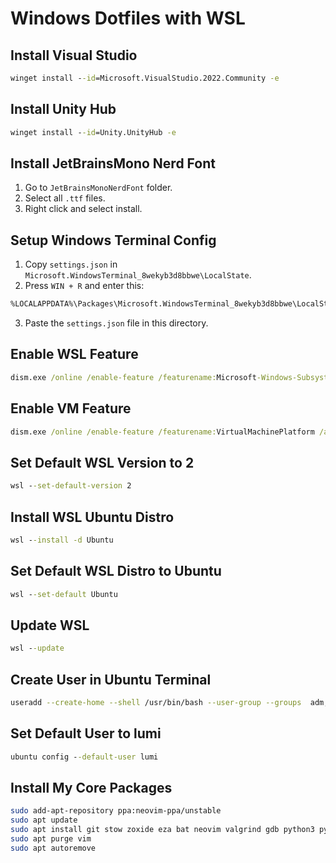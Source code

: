 # Windows Dotfiles with WSL

## Install Visual Studio

```bat
winget install --id=Microsoft.VisualStudio.2022.Community -e
```

## Install Unity Hub

```bat
winget install --id=Unity.UnityHub -e
```

## Install JetBrainsMono Nerd Font

1. Go to `JetBrainsMonoNerdFont` folder.
2. Select all `.ttf` files.
3. Right click and select install.

## Setup Windows Terminal Config

1. Copy `settings.json` in `Microsoft.WindowsTerminal_8wekyb3d8bbwe\LocalState`.
2. Press `WIN + R` and enter this:

```txt
%LOCALAPPDATA%\Packages\Microsoft.WindowsTerminal_8wekyb3d8bbwe\LocalState
```

3. Paste the `settings.json` file in this directory.

## Enable WSL Feature

```bat
dism.exe /online /enable-feature /featurename:Microsoft-Windows-Subsystem-Linux /all /norestart
```

## Enable VM Feature

```bat
dism.exe /online /enable-feature /featurename:VirtualMachinePlatform /all /norestart
```

## Set Default WSL Version to 2

```bat
wsl --set-default-version 2
```

## Install WSL Ubuntu Distro

```bat
wsl --install -d Ubuntu
```

## Set Default WSL Distro to Ubuntu

```bat
wsl --set-default Ubuntu
```

## Update WSL

```bat
wsl --update
```

## Create User in Ubuntu Terminal

```sh
useradd --create-home --shell /usr/bin/bash --user-group --groups  adm,dialout,cdrom,floppy,sudo,audio,dip,video,plugdev,netdev --password $(read -sp Password: pw ; echo $pw | openssl passwd -1 -stdin) lumi
```

## Set Default User to lumi

```bat
ubuntu config --default-user lumi
```

## Install My Core Packages

```sh
sudo add-apt-repository ppa:neovim-ppa/unstable
sudo apt update
sudo apt install git stow zoxide eza bat neovim valgrind gdb python3 python3-pip python3-venv nodejs npm sqlite3 texlive-full tree-sitter-cli zathura
sudo apt purge vim
sudo apt autoremove
```
